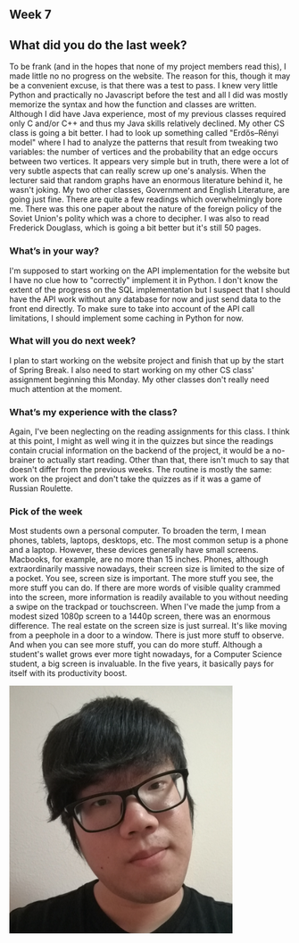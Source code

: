 ## Week 7

## What did you do the last week?

To be frank (and in the hopes that none of my project members read this), I made little no no progress on the website. The reason for this, though it may be a convenient excuse, is that there was a test to pass. I knew very little Python and practically no Javascript before the test and all I did was mostly memorize the syntax and how the function and classes are written. Although I did have Java experience, most of my previous classes required only C and/or C++ and thus my Java skills relatively declined. My other CS class is going a bit better. I had to look up something called "Erdős–Rényi model" where I had to analyze the patterns that result from tweaking two variables: the number of vertices and the probability that an edge occurs between two vertices. It appears very simple but in truth, there were a lot of very subtle aspects that can really screw up one's analysis. When the lecturer said that random graphs have an enormous literature behind it, he wasn't joking. My two other classes, Government and English Literature, are going just fine. There are quite a few readings which overwhelmingly bore me. There was this one paper about the nature of the foreign policy of the Soviet Union's polity which was a chore to decipher. I was also to read Frederick Douglass, which is going a bit better but it's still 50 pages.

### What’s in your way?

I'm supposed to start working on the API implementation for the website but I have no clue how to "correctly" implement it in Python. I don't know the extent of the progress on the SQL implementation but I suspect that I should have the API work without any database for now and just send data to the front end directly. To make sure to take into account of the API call limitations, I should implement some caching in Python for now.

### What will you do next week?

I plan to start working on the website project and finish that up by the start of Spring Break. I also need to start working on my other CS class' assignment beginning this Monday. My other classes don't really need much attention at the moment.

### What’s my experience with the class?

Again, I've been neglecting on the reading assignments for this class. I think at this point, I might as well wing it in the quizzes but since the readings contain crucial information on the backend of the project, it would be a no-brainer to actually start reading. Other than that, there isn't much to say that doesn't differ from the previous weeks. The routine is mostly the same: work on the project and don't take the quizzes as if it was a game of Russian Roulette.

### Pick of the week

Most students own a personal computer. To broaden the term, I mean phones, tablets, laptops, desktops, etc. The most common setup is a phone and a laptop. However, these devices generally have small screens. Macbooks, for example, are no more than 15 inches. Phones, although extraordinarily massive nowadays, their screen size is limited to the size of a pocket. You see, screen size is important. The more stuff you see, the more stuff you can do. If there are more words of visible quality crammed into the screen, more information is readily available to you without needing a swipe on the trackpad or touchscreen. When I've made the jump from a modest sized 1080p screen to a 1440p screen, there was an enormous difference. The real estate on the screen size is just surreal. It's like moving from a peephole in a door to a window. There is just more stuff to observe. And when you can see more stuff, you can do more stuff. Although a student's wallet grows ever more tight nowadays, for a Computer Science student, a big screen is invaluable. In the five years, it basically pays for itself with its productivity boost.

<img src="https://raw.githubusercontent.com/straitlaced/blog/master/images/IMG_20180128_232146%5B1%5D.jpg.png" width="400">
